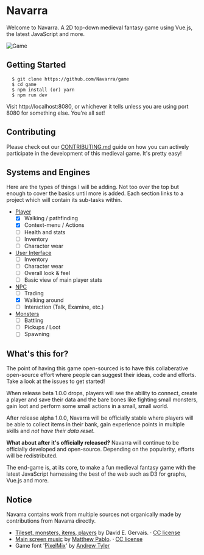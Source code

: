 # Navarra

Welcome to Navarra. A 2D top-down medieval fantasy game using Vue.js, the latest JavaScript and more.

![Game](https://github.com/Navarra/game/raw/master/src/assets/navarra_readme_hero.png "Tilemap")

## Getting Started

      $ git clone https://github.com/Navarra/game
      $ cd game
      $ npm install (or) yarn
      $ npm run dev

Visit http://localhost:8080, or whichever it tells unless you are using port 8080 for something else. You're all set!

## Contributing

Please check out our [CONTRIBUTING.md](https://github.com/Navarra/game/blob/master/CONTRIBUTING.md) guide on how you can actively participate in the development of this medieval game. It's pretty easy!

## Systems and Engines

Here are the types of things I will be adding. Not too over the top but enough to cover the basics until more is added. Each section links to a project which will contain its sub-tasks within.

- [Player](https://github.com/Navarra/game/projects/1)
  - [x] Walking / pathfinding
  - [x] Context-menu / Actions
  - [ ] Health and stats
  - [ ] Inventory
  - [ ] Character wear
- [User Interface](https://github.com/Navarra/game/projects/2)
  - [ ] Inventory
  - [ ] Character wear
  - [ ] Overall look &amp; feel
  - [ ] Basic view of main player stats
- [NPC](https://github.com/Navarra/game/projects/3)
  - [ ] Trading
  - [x] Walking around
  - [ ] Interaction (Talk, Examine, etc.)
- [Monsters](https://github.com/Navarra/game/projects/3)
  - [ ] Battling
  - [ ] Pickups / Loot
  - [ ] Spawning

## What's this for?

The point of having this game open-sourced is to have this collaberative open-source effort where people can suggest their ideas, code and efforts. Take a look at the issues to get started!

When release beta 1.0.0 drops, players will see the ability to connect, create a player and save their data and the bare bones like fighting small monsters, gain loot and perform some small actions in a small, small world.

After release alpha 1.0.0, Navarra will be officially stable where players will be able to collect items in their bank, gain experience points in multiple skills and *not have their data reset*.

**What about after it's officially released?** Navarra will continue to be officially developed and open-source. Depending on the popularity, efforts will be redistributed.

The end-game is, at its core, to make a fun medieval fantasy game with the latest JavaScript harnessing the best of the web such as D3 for graphs, Vue.js and more.

## Notice

Navarra contains work from multiple sources not organically made by contributions from Navarra directly.

- [Tileset, monsters, items, players](http://pousse.rapiere.free.fr/tome/tome-tiles.htm) by David E. Gervais. &middot; [CC license](https://creativecommons.org/licenses/by/3.0/)
- [Main screen music](https://opengameart.org/content/enchanted-festival) by [Matthew Pablo](http://www.matthewpablo.com). &middot; [CC license](https://creativecommons.org/licenses/by/3.0/)
- Game font '[PixelMix](https://www.dafont.com/pixelmix.font)' by [Andrew Tyler](http://andrewtyler.net/fonts/)